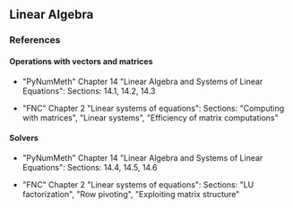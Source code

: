 ## Linear Algebra

### References

#### Operations with vectors and matrices

* "PyNumMeth" Chapter 14 "Linear Algebra and Systems of Linear Equations":
Sections: 14.1, 14.2, 14.3

* "FNC" Chapter 2 "Linear systems of equations":
Sections: "Computing with matrices", "Linear systems", "Efficiency of matrix computations"

#### Solvers

* "PyNumMeth" Chapter 14 "Linear Algebra and Systems of Linear Equations":
Sections: 14.4, 14.5, 14.6

* "FNC" Chapter 2 "Linear systems of equations":
Sections: "LU factorization", "Row pivoting", "Exploiting matrix structure"

